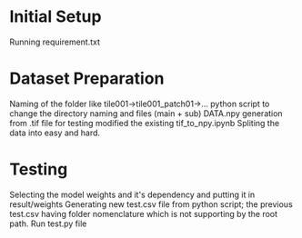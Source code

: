 # Initial Setup
Running requirement.txt

# Dataset Preparation
Naming of the folder like tile001->tile001_patch01->...
    python script to change the directory naming and files (main + sub)
DATA.npy generation from .tif file for testing
    modified the existing tif_to_npy.ipynb
Spliting the data into easy and hard.


# Testing
Selecting the model weights and it's dependency and putting it in result/weights
Generating new test.csv file from python script; the previous test.csv having folder nomenclature which is not supporting by the root path.
Run test.py file





